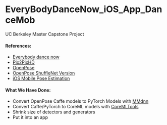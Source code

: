 # EveryBodyDanceNow_iOS_App_DanceMob
UC Berkeley Master Capstone Project

#### References:
* [Everybody dance now](https://arxiv.org/abs/1808.07371)
* [Pix2PixHD](https://github.com/NVIDIA/pix2pixHD)
* [OpenPose](https://github.com/CMU-Perceptual-Computing-Lab/openpose)
* [OpenPose ShuffleNet Version](https://github.com/tensorboy/pytorch_Realtime_Multi-Person_Pose_Estimation)
* [iOS Mobile Pose Estimation](https://github.com/tucan9389/PoseEstimation-CoreML)

#### What We Have Done:
* Convert OpenPose Caffe models to PyTorch Models with [MMdnn](https://github.com/Microsoft/MMdnn)
* Convert Caffe/PyTorch to CoreML models with [CoreMLTools](https://developer.apple.com/documentation/coreml/converting_trained_models_to_core_ml)
* Shrink size of detectors and generators
* Put it into an app